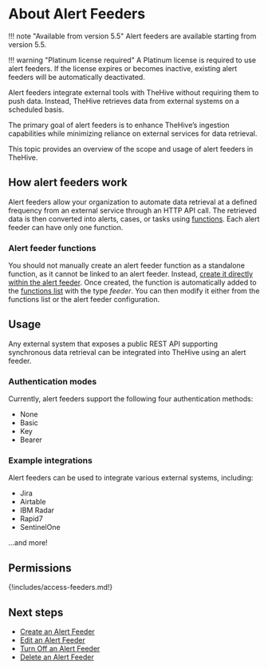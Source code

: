 # About Alert Feeders

!!! note "Available from version 5.5"
    Alert feeders are available starting from version 5.5.

!!! warning "Platinum license required"
    A Platinum license is required to use alert feeders. If the license expires or becomes inactive, existing alert feeders will be automatically deactivated.

Alert feeders integrate external tools with TheHive without requiring them to push data. Instead, TheHive retrieves data from external systems on a scheduled basis.

The primary goal of alert feeders is to enhance TheHive’s ingestion capabilities while minimizing reliance on external services for data retrieval.

This topic provides an overview of the scope and usage of alert feeders in TheHive.

## How alert feeders work

Alert feeders allow your organization to automate data retrieval at a defined frequency from an external service through an HTTP API call. The retrieved data is then converted into alerts, cases, or tasks using [functions](../manage-functions/about-functions.md). Each alert feeder can have only one function.

### Alert feeder functions

You should not manually create an alert feeder function as a standalone function, as it cannot be linked to an alert feeder. Instead, [create it directly within the alert feeder](create-a-feeder.md). Once created, the function is automatically added to the [functions list](../manage-functions/about-functions.md) with the type *feeder*. You can then modify it either from the functions list or the alert feeder configuration.

## Usage

Any external system that exposes a public REST API supporting synchronous data retrieval can be integrated into TheHive using an alert feeder.

### Authentication modes

Currently, alert feeders support the following four authentication methods:

* None
* Basic
* Key
* Bearer

### Example integrations

Alert feeders can be used to integrate various external systems, including:

* Jira
* Airtable
* IBM Radar
* Rapid7
* SentinelOne

...and more!

## Permissions

{!includes/access-feeders.md!}

## Next steps

* [Create an Alert Feeder](create-a-feeder.md)
* [Edit an Alert Feeder](edit-a-feeder.md)
* [Turn Off an Alert Feeder](turn-off-a-feeder.md)
* [Delete an Alert Feeder](delete-a-feeder.md)